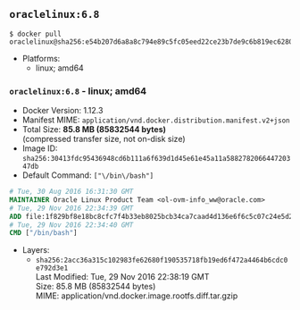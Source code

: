 ## `oraclelinux:6.8`

```console
$ docker pull oraclelinux@sha256:e54b207d6a8a8c794e89c5fc05eed22ce23b7de9c6b819ec6280cb3a204d4843
```

-	Platforms:
	-	linux; amd64

### `oraclelinux:6.8` - linux; amd64

-	Docker Version: 1.12.3
-	Manifest MIME: `application/vnd.docker.distribution.manifest.v2+json`
-	Total Size: **85.8 MB (85832544 bytes)**  
	(compressed transfer size, not on-disk size)
-	Image ID: `sha256:30413fdc95436948cd6b111a6f639d1d45e61e45a11a588278206644720347db`
-	Default Command: `["\/bin\/bash"]`

```dockerfile
# Tue, 30 Aug 2016 16:31:30 GMT
MAINTAINER Oracle Linux Product Team <ol-ovm-info_ww@oracle.com>
# Tue, 29 Nov 2016 22:34:39 GMT
ADD file:1f829bf8e18bc8cfc7f4b33eb8025bcb34ca7caad4d136e6f6c5c07c24e5d291 in / 
# Tue, 29 Nov 2016 22:34:40 GMT
CMD ["/bin/bash"]
```

-	Layers:
	-	`sha256:2acc36a315c102983fe62680f190535718fb19ed6f472a4464b6cdc0e792d3e1`  
		Last Modified: Tue, 29 Nov 2016 22:38:19 GMT  
		Size: 85.8 MB (85832544 bytes)  
		MIME: application/vnd.docker.image.rootfs.diff.tar.gzip
